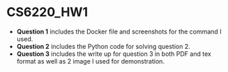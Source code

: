 # CS6220_HW1

- **Question 1** includes the Docker file and screenshots for the command I used.
- **Question 2** includes the Python code for solving question 2.
- **Question 3** includes the write up for question 3 in both PDF and tex format as well as 2 image I used for demonstration.
